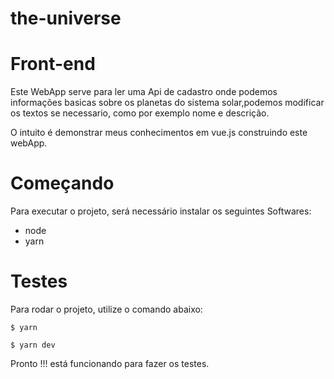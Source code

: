 # the-universe

# Front-end

Este WebApp serve para ler uma Api de cadastro onde podemos informações basicas sobre os planetas do sistema solar,podemos modificar os textos se necessario, como por exemplo nome e descrição.

O intuito é demonstrar meus conhecimentos em vue.js construindo este webApp.

# Começando

Para executar o projeto, será necessário instalar os seguintes Softwares:

- node
- yarn

# Testes

Para rodar o projeto, utilize o comando abaixo:

```
$ yarn
```

```
$ yarn dev
```

Pronto !!! está funcionando para fazer os testes.
